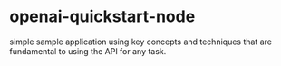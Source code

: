 # openai-quickstart-node
simple sample application using key concepts and techniques that are fundamental to using the API for any task.
